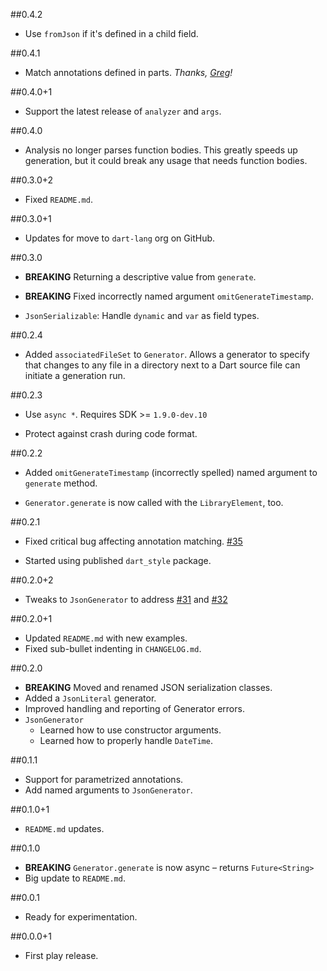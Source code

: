 ##0.4.2

* Use `fromJson` if it's defined in a child field.

##0.4.1

* Match annotations defined in parts. *Thanks, [Greg](https://github.com/greglittlefield-wf)!*

##0.4.0+1

* Support the latest release of `analyzer` and `args`.

##0.4.0

* Analysis no longer parses function bodies. This greatly speeds up generation,
  but it could break any usage that needs function bodies.

##0.3.0+2

* Fixed `README.md`.

##0.3.0+1

* Updates for move to `dart-lang` org on GitHub.

##0.3.0

* **BREAKING** Returning a descriptive value from `generate`.

* **BREAKING** Fixed incorrectly named argument `omitGenerateTimestamp`.

* `JsonSerializable`: Handle `dynamic` and `var` as field types.

##0.2.4

* Added `associatedFileSet` to `Generator`. Allows a generator to specify
  that changes to any file in a directory next to a Dart source file can
  initiate a generation run.

##0.2.3

* Use `async *`. Requires SDK >= `1.9.0-dev.10`

* Protect against crash during code format.

##0.2.2

* Added `omitGenerateTimestamp` (incorrectly spelled) named argument to 
  `generate` method.

* `Generator.generate` is now called with the `LibraryElement`, too.

##0.2.1

* Fixed critical bug affecting annotation matching.
  [#35](https://github.com/dart-lang/source_gen/issues/35)
  
* Started using published `dart_style` package.

##0.2.0+2

* Tweaks to `JsonGenerator` to address 
  [#31](https://github.com/dart-lang/source_gen/issues/31) and
  [#32](https://github.com/dart-lang/source_gen/issues/32)

##0.2.0+1
* Updated `README.md` with new examples.
* Fixed sub-bullet indenting in `CHANGELOG.md`.

##0.2.0
* **BREAKING** Moved and renamed JSON serialization classes.
* Added a `JsonLiteral` generator.
* Improved handling and reporting of Generator errors.
* `JsonGenerator`
    * Learned how to use constructor arguments.
    * Learned how to properly handle `DateTime`.

##0.1.1
* Support for parametrized annotations.
* Add named arguments to `JsonGenerator`.

##0.1.0+1
* `README.md` updates.

##0.1.0
* **BREAKING** `Generator.generate` is now async – returns `Future<String>`
* Big update to `README.md`.

##0.0.1
* Ready for experimentation.

##0.0.0+1
* First play release.
